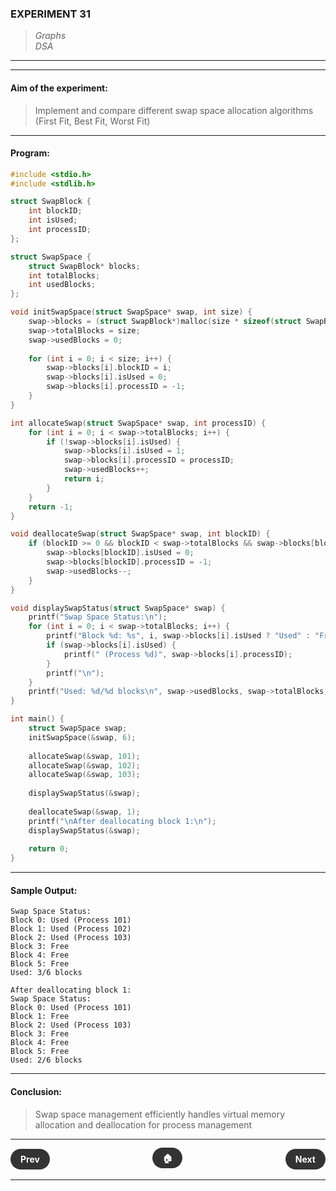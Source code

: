 ### **EXPERIMENT 31**
> *Graphs*  
*DSA*

---
---

#### **Aim of the experiment:**
> Implement and compare different swap space allocation algorithms (First Fit, Best Fit, Worst Fit)

---

#### **Program:**
```c
#include <stdio.h>
#include <stdlib.h>

struct SwapBlock {
    int blockID;
    int isUsed;
    int processID;
};

struct SwapSpace {
    struct SwapBlock* blocks;
    int totalBlocks;
    int usedBlocks;
};

void initSwapSpace(struct SwapSpace* swap, int size) {
    swap->blocks = (struct SwapBlock*)malloc(size * sizeof(struct SwapBlock));
    swap->totalBlocks = size;
    swap->usedBlocks = 0;
    
    for (int i = 0; i < size; i++) {
        swap->blocks[i].blockID = i;
        swap->blocks[i].isUsed = 0;
        swap->blocks[i].processID = -1;
    }
}

int allocateSwap(struct SwapSpace* swap, int processID) {
    for (int i = 0; i < swap->totalBlocks; i++) {
        if (!swap->blocks[i].isUsed) {
            swap->blocks[i].isUsed = 1;
            swap->blocks[i].processID = processID;
            swap->usedBlocks++;
            return i;
        }
    }
    return -1;
}

void deallocateSwap(struct SwapSpace* swap, int blockID) {
    if (blockID >= 0 && blockID < swap->totalBlocks && swap->blocks[blockID].isUsed) {
        swap->blocks[blockID].isUsed = 0;
        swap->blocks[blockID].processID = -1;
        swap->usedBlocks--;
    }
}

void displaySwapStatus(struct SwapSpace* swap) {
    printf("Swap Space Status:\n");
    for (int i = 0; i < swap->totalBlocks; i++) {
        printf("Block %d: %s", i, swap->blocks[i].isUsed ? "Used" : "Free");
        if (swap->blocks[i].isUsed) {
            printf(" (Process %d)", swap->blocks[i].processID);
        }
        printf("\n");
    }
    printf("Used: %d/%d blocks\n", swap->usedBlocks, swap->totalBlocks);
}

int main() {
    struct SwapSpace swap;
    initSwapSpace(&swap, 6);
    
    allocateSwap(&swap, 101);
    allocateSwap(&swap, 102);
    allocateSwap(&swap, 103);
    
    displaySwapStatus(&swap);
    
    deallocateSwap(&swap, 1);
    printf("\nAfter deallocating block 1:\n");
    displaySwapStatus(&swap);
    
    return 0;
}
```

---

#### **Sample Output:**
```
Swap Space Status:
Block 0: Used (Process 101)
Block 1: Used (Process 102)
Block 2: Used (Process 103)
Block 3: Free
Block 4: Free
Block 5: Free
Used: 3/6 blocks

After deallocating block 1:
Swap Space Status:
Block 0: Used (Process 101)
Block 1: Free
Block 2: Used (Process 103)
Block 3: Free
Block 4: Free
Block 5: Free
Used: 2/6 blocks
```

---

#### **Conclusion:**
> Swap space management efficiently handles virtual memory allocation and deallocation for process management

---

<div style="display: flex; justify-content: space-between; align-items: center; margin: 20px 0;">
  <div style="text-align: left;">
    <a href="30.md" style="background: #333; color: white; padding: 8px 16px; border-radius: 20px; text-decoration: none; font-weight: bold;">Prev</a>
  </div>
  <div style="text-align: center;">
    <a href="../" style="background: #333; color: white; padding: 8px 16px; border-radius: 20px; text-decoration: none; font-weight: bold;">🏠</a>
  </div>
  <div style="text-align: right;">
    <a href="32.md" style="background: #333; color: white; padding: 8px 16px; border-radius: 20px; text-decoration: none; font-weight: bold;">Next</a>
  </div>
</div>

---